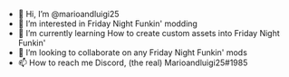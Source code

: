 - 👋 Hi, I’m @marioandluigi25
- 👀 I’m interested in Friday Night Funkin' modding
- 🌱 I’m currently learning How to create custom assets into Friday Night Funkin'
- 💞️ I’m looking to collaborate on any Friday Night Funkin' mods
- 📫 How to reach me Discord, (the real) Marioandluigi25#1985

<!---
pearl-div/pearl-div is a ✨ special ✨ repository because its `README.md` (this file) appears on your GitHub profile.
You can click the Preview link to take a look at your changes.
--->

